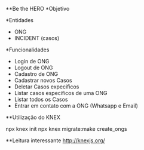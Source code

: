 **Be the HERO
*Objetivo

*Entidades
- ONG
- INCIDENT (casos)

*Funcionalidades
- Login de ONG
- Logout de ONG
- Cadastro de ONG
- Cadastrar novos Casos
- Deletar Casos expecificos
- Listar casos especificos de uma ONG
- Listar todos os Casos
- Entrar em contato com a ONG (Whatsapp e Email)

**Utilização do KNEX

npx knex init
npx knex migrate:make create_ongs


**Leitura interessante
http://knexjs.org/
